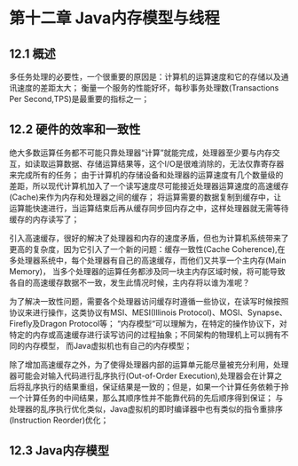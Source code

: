 # 第十二章 Java内存模型与线程
## 12.1 概述
多任务处理的必要性，一个很重要的原因是：计算机的运算速度和它的存储以及通讯速度的差距太大；
衡量一个服务的性能好坏，每秒事务处理数(Transactions Per Second,TPS)是最重要的指标之一；

## 12.2 硬件的效率和一致性
绝大多数运算任务都不可能只靠处理器“计算”就能完成，处理器至少要与内存交互，如读取运算数据、存储运算结果等，这个I/O是很难消除的，无法仅靠寄存器来完成所有的任务；
由于计算机的存储设备和处理器的运算速度有几个数量级的差距，所以现代计算机加入了一个读写速度尽可能接近处理器运算速度的高速缓存(Cache)来作为内存和处理器之间的缓存；
将运算需要的数据复制到缓存中，让运算能快速进行，当运算结束后再从缓存同步回内存之中，这样处理器就无需等待缓存的内存读写了；

引入高速缓存，很好的解决了处理器和内存的速度矛盾，但也为计算机系统带来了更高的复杂度，因为它引入了一个新的问题：缓存一致性(Cache Coherence),在多处理器系统中，每个处理器有自己的高速缓存，而他们又共享一个主内存(Main Memory)，
当多个处理器的运算任务都涉及同一块主内存区域时候，将可能导致各自的高速缓存数据不一致，发生此情况时候，主内存将以谁为准呢？

为了解决一致性问题，需要各个处理器访问缓存时遵循一些协议，在读写时候按照协议来进行操作，这类协议有MSI、MESI(Illinois Protocol)、MOSI、Synapse、Firefly及Dragon Protocol等；
“内存模型“可以理解为，在特定的操作协议下，对特定的内存或高速缓存进行读写访问的过程抽象；不同架构的物理机上可以拥有不同的内存模型，
而Java虚拟机也有自己的内存模型；

除了增加高速缓存之外，为了使得处理器内部的运算单元能尽量被充分利用，处理器可能会对输入代码进行乱序执行(Out-of-Order Execution),处理器会在计算之后将乱序执行的结果重组，保证结果是一致的；但是，如果一个计算任务依赖于拎一个计算任务的中间结果，那么其顺序性并不能靠代码的先后顺序得到保证；
与处理器的乱序执行优化类似，Java虚拟机的即时编译器中也有类似的指令重排序(Instruction Reorder)优化；

## 12.3 Java内存模型
